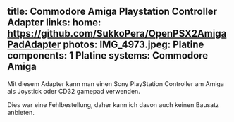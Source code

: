 title: Commodore Amiga Playstation Controller Adapter
links:
    home: https://github.com/SukkoPera/OpenPSX2AmigaPadAdapter
photos:
    IMG_4973.jpeg: Platine
components:
    1 Platine
systems:
    Commodore Amiga
---
Mit diesem Adapter kann man einen Sony PlayStation Controller am Amiga als Joystick oder CD32 gamepad verwenden.

Dies war eine Fehlbestellung, daher kann ich davon auch keinen Bausatz anbieten.
